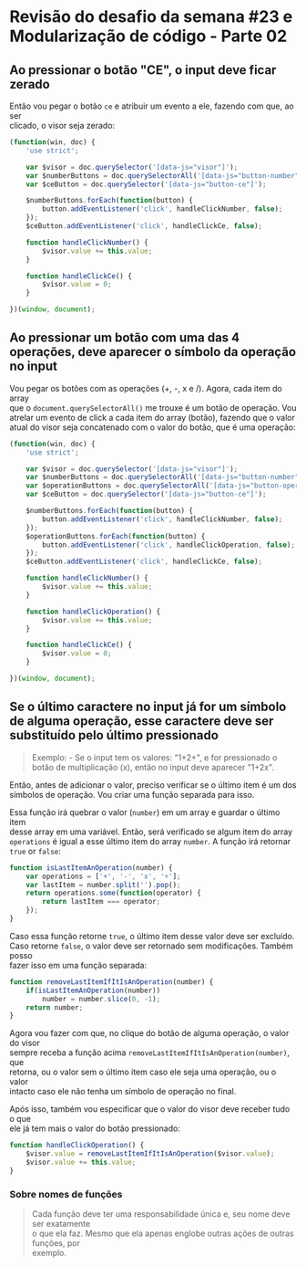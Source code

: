 # Revisão do desafio da semana #23 e Modularização de código - Parte 02

## Ao pressionar o botão "CE", o input deve ficar zerado
Então vou pegar o botão `ce` e atribuir um evento a ele, fazendo com que, ao ser  
clicado, o visor seja zerado:

```JAVASCRIPT
(function(win, doc) {
    'use strict';

    var $visor = doc.querySelector('[data-js="visor"]');
    var $numberButtons = doc.querySelectorAll('[data-js="button-number"]');
    var $ceButton = doc.querySelector('[data-js="button-ce"]');

    $numberButtons.forEach(function(button) {
        button.addEventListener('click', handleClickNumber, false);
    });
    $ceButton.addEventListener('click', handleClickCe, false);

    function handleClickNumber() {
        $visor.value += this.value;
    }

    function handleClickCe() {
        $visor.value = 0;
    }

})(window, document);
```

## Ao pressionar um botão com uma das 4 operações, deve aparecer o símbolo da operação no input
Vou pegar os botões com as operações (+, -, x e /). Agora, cada item do array  
que o `document.querySelectorAll()` me trouxe é um botão de operação. Vou  
atrelar um evento de click a cada item do array (botão), fazendo que o valor  
atual do visor seja concatenado com o valor do botão, que é uma operação:  

```JAVASCRIPT
(function(win, doc) {
    'use strict';

    var $visor = doc.querySelector('[data-js="visor"]');
    var $numberButtons = doc.querySelectorAll('[data-js="button-number"]');
    var $operationButtons = doc.querySelectorAll('[data-js="button-operation"]');
    var $ceButton = doc.querySelector('[data-js="button-ce"]');

    $numberButtons.forEach(function(button) {
        button.addEventListener('click', handleClickNumber, false);
    });
    $operationButtons.forEach(function(button) {
        button.addEventListener('click', handleClickOperation, false);
    });
    $ceButton.addEventListener('click', handleClickCe, false);

    function handleClickNumber() {
        $visor.value += this.value;
    }

    function handleClickOperation() {
        $visor.value += this.value;
    }

    function handleClickCe() {
        $visor.value = 0;
    }

})(window, document);
```

## Se o último caractere no input já for um símbolo de alguma operação, esse caractere deve ser substituído pelo último pressionado

>Exemplo:
    - Se o input tem os valores: "1+2+", e for pressionado o botão de
    multiplicação (x), então no input deve aparecer "1+2x".

Então, antes de adicionar o valor, preciso verificar se o último item é um dos  
símbolos de operação. Vou criar uma função separada para isso.  

Essa função irá quebrar o valor (`number`) em um array e guardar o último item  
desse array em uma variável. Então, será verificado se algum item do array  
`operations` é igual a esse último item do array `number`. A função irá retornar  
`true` or `false`:

```JAVASCRIPT
function isLastItemAnOperation(number) {
    var operations = ['+', '-', 'x', '÷'];
    var lastItem = number.split('').pop();
    return operations.some(function(operator) {
        return lastItem === operator;
    });
}
```

Caso essa função retorne `true`, o último item desse valor deve ser excluído.  
Caso retorne `false`, o valor deve ser retornado sem modificações. Também posso  
fazer isso em uma função separada:

```JAVASCRIPT
function removeLastItemIfItIsAnOperation(number) {
    if(isLastItemAnOperation(number))
        number = number.slice(0, -1);
    return number;
}
```

Agora vou fazer com que, no clique do botão de alguma operação, o valor do visor  
sempre receba a função acima `removeLastItemIfItIsAnOperation(number)`, que  
retorna, ou o valor sem o último item caso ele seja uma operação, ou o valor  
intacto caso ele não tenha um símbolo de operação no final.  

Após isso, também vou especificar que o valor do visor deve receber tudo o que  
ele já tem mais o valor do botão pressionado:

```JAVASCRIPT
function handleClickOperation() {
    $visor.value = removeLastItemIfItIsAnOperation($visor.value);
    $visor.value += this.value;
}
```

### Sobre nomes de funções
>Cada função deve ter uma responsabilidade única e, seu nome deve ser exatamente  
o que ela faz. Mesmo que ela apenas englobe outras ações de outras funções, por  
exemplo.
